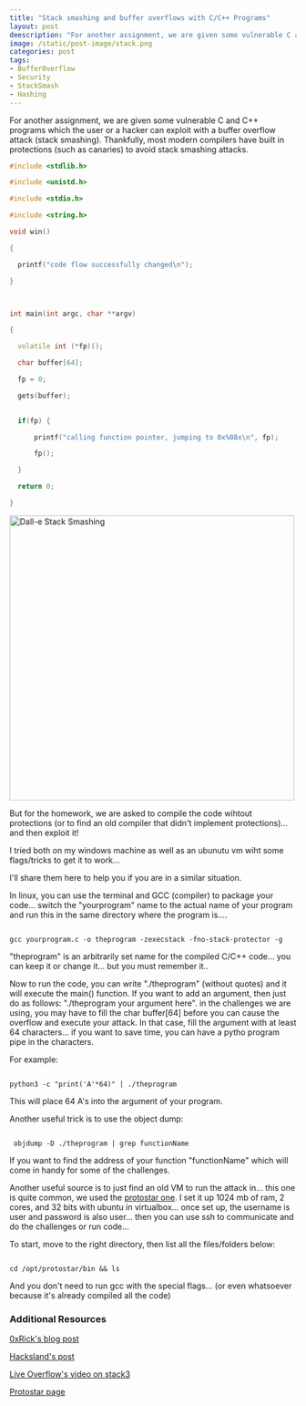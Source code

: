 ```yaml
---
title: "Stack smashing and buffer overflows with C/C++ Programs"
layout: post
deescription: "For another assignment, we are given some vulnerable C and C++ programs which the user or a hacker can exploit with a buffer overflow attack (stack smashing)"
image: /static/post-image/stack.png
categories: post
tags:
- BufferOverflow
- Security
- StackSmash
- Hashing
---
```



For another assignment, we are given some vulnerable C and C++ programs which the user or a hacker can exploit with a buffer overflow attack (stack smashing). Thankfully, most modern compilers have built in protections (such as canaries) to avoid stack smashing attacks. 

```cpp
#include <stdlib.h>

#include <unistd.h>

#include <stdio.h>

#include <string.h>

void win()

{

  printf("code flow successfully changed\n");

}



int main(int argc, char **argv)

{

  volatile int (*fp)();

  char buffer[64];

  fp = 0;

  gets(buffer);
  

  if(fp) {

      printf("calling function pointer, jumping to 0x%08x\n", fp);

      fp();

  }

  return 0;

}


```

<img src="{{ site.url }}{{ page.image }}" alt="Dall-e Stack Smashing" width="500" />


But for the homework, we are asked to compile the code wihtout protections (or to find an old compiler that didn't implement protections)... and then exploit it!

I tried both on my windows machine as well as an ubunutu vm wiht some flags/tricks to get it to work...

I'll share them here to help you if you are in a similar situation. 

In linux, you can use the terminal and GCC (compiler) to package your code... switch the "yourprogram" name to the actual name of your program and run this in the same directory where the program is....

```console

gcc yourprogram.c -o theprogram -zexecstack -fno-stack-protector -g

```

"theprogram" is an arbitrarily set name for the compiled C/C++ code... you can keep it or change it... but you must remember it..

Now to run the code, you can write "./theprogram" (without quotes) and it will execute the main() function. If you want to add an argument, then just do as follows:  "./theprogram your argument here". in the challenges we are using, you may have to fill the char buffer[64] before you can cause the overflow and execute your attack. In that case, fill the argument with at least 64 characters... if you want to save time, you can have a pytho program pipe in the characters.

For example: 

```console

python3 -c "print('A'*64)" | ./theprogram 

```


This will place 64 A's into the argument of your program. 

Another useful trick is to use the object dump:

```console

 objdump -D ./theprogram | grep functionName

```

If you want to find the address of your function "functionName" which will come in handy for some of the challenges. 

Another useful source is to just find an old VM to run the attack in... this one is quite common, we used the [protostar one](https://exploit-exercises.com/download/). I set it up 1024 mb of ram, 2 cores, and 32 bits with ubuntu in virtualbox... once set up, the username is user and password is also user... then you can use ssh to communicate and do the challenges or run code... 

To start, move to the right directory, then list all the files/folders below: 

```console

cd /opt/protostar/bin && ls

```

And you don't need to run gcc with the special flags... (or even whatsoever because it's already compiled all the code)

### Additional Resources

[0xRick's blog post](https://0xrick.github.io/binary-exploitation/bof3/)

[Hacksland's post](https://hacksland.net/protostar-stack0-tutorial/)

[Live Overflow's video on stack3](https://www.youtube.com/watch?v=8QzOC8HfOqU)

[Protostar page](http://exploit.education/protostar/)